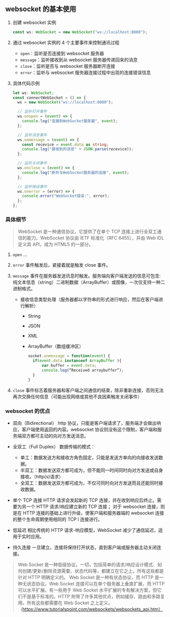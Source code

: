 ## websocket 的基本使用

1. 创建 websocket 实例
   ```ts
   const ws: WebSocket = new WebSocket("ws://localhost:8080");
   ```
2. 通过 websocket 实例的 4 个主要事件来控制通讯过程

   - `open`：监听是否连接到 websocket 服务器
   - `message`：监听接收到从 websocket 服务器传递回来的消息
   - `close`：监听是否与 websocket 服务器断开连接
   - `error`：监听与 websocket 服务器连接过程中出现的连接错误信息

3. 具体代码示例

   ```ts
   let ws: WebSocket;
   const connectWebSocket = () => {
     ws = new WebSocket("ws://localhost:8080");

     // 监听打开事件
     ws.onopen = (event) => {
       console.log("连接到WebSocket服务器", event);
     };

     // 监听消息事件
     ws.onmessage = (event) => {
       const recevice = event.data as string;
       console.log("接收到的消息" + JSON.parse(recevice));
     };

     // 监听关闭事件
     ws.onclose = (event) => {
       console.log("断开与WebSocket服务器的连接", event);
     };

     // 监听错误事件
     ws.onerror = (error) => {
       console.error("WebSocket错误:", error);
     };
   };
   ```

### 具体细节

> WebSocket 是一种通信协议，它提供了在单个 TCP 连接上进行全双工通信的能力。WebSocket 协议由 IETF 标准化（RFC 6455），并由 Web IDL 定义其 API，成为 HTML5 的一部分。

1. `open` ...
2. `error` 事件触发后，紧接着就是触发 close 事件。
3. `message` 事件在服务器发送讯息时触发。服务端向客户端发送的信息可包含: 纯文本信息（string）二进制数据（ArrayBuffer）或图像，一次仅支持一种二进制格式。

   - 接收信息类型处理（服务器都以字符串的形式进行响应，然后在客户端进行解析）

     - String
     - JSON
     - XML
     - ArrayBuffer（数组缓冲区）

       ```js
       socket.onmessage = function(event) {
         if(event.data instanceof ArrayBuffer ){
             var buffer = event.data;
             console.log(“Received arraybuffer”);
         }
       }
       ```

4. `close` 事件标志着服务器和客户端之间通信的结束，除非重新连接，否则无法再次交换任何信息（可能出现网络或其他不良因素触发关闭事件）

### websocket 的优点

- 双向（Bidirectional）
  http 协议，只能是客户端请求了，服务端才会做出响应，客户端使用返回的内容。websocket 协议则没有这个限制，客户端和服务端双方都可主动的向对方发送消息。

- 全双工（Full Duplex）
  数据传输的模式：

  - 单工：数据发送方和接收方角色固定，只能是发送方单向的向接收发送数据。
  - 半双工：数据发送双方都可成为，但不能同一时间同时向对方发送或自身接收。（http(s)请求）
  - 全双工：数据发送双方都可成为，不仅可同时向对方发送而且还能同时接收数据。

- 单个 TCP 连接
  HTTP 请求会发起新的 TCP 连接，并在收到响应后终止。需要为另一个 HTTP 请求/响应建立新的 TCP 连接；
  对于 websocket 连接，则是在 HTTP 连接的基础上进行升级，使客户端和服务器端的 websocket 连接的整个生命周期使用相同的 TCP l 连接进行。

- 低延迟
  相比传统的 HTTP 请求-响应模型，WebSocket 减少了通信延迟，适用于实时应用。

- 持久连接
  一旦建立，连接将保持打开状态，直到客户端或服务器主动关闭连接。

> Web Socket 是一种低级协议。一切，包括简单的请求/响应设计模式、如何创建/更新/删除资源需要、状态代码等，都建立在它之上。所有这些都是针对 HTTP 明确定义的。
> Web Socket 是一种有状态协议，而 HTTP 是一种无状态协议。Web Socket 连接可以在单个服务器上垂直扩展，而 HTTP 可以水平扩展。有一些用于 Web Socket 水平扩展的专有解决方案，但它们不是基于标准的。HTTP 附带了许多其他优点，例如缓存、路由和多路复用。所有这些都需要在 Web Socket 之上定义。（https://www.tutorialspoint.com/websockets/websockets_api.htm）
